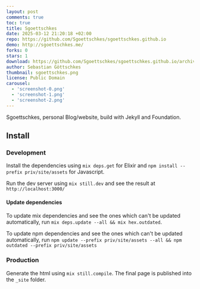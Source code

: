 ```yaml
---
layout: post
comments: true
toc: true
title: Sgoettschkes
date: 2025-03-12 21:20:18 +02:00
repo: https://github.com/Sgoettschkes/sgoettschkes.github.io
demo: http://sgoettschkes.me/
forks: 0
stars: 1
download: https://github.com/Sgoettschkes/sgoettschkes.github.io/archive/refs/heads/still.zip
author: Sebastian Göttschkes
thumbnail: sgoettschkes.png
license: Public Domain
carousel:
  - 'screenshot-0.png'
  - 'screenshot-1.png'
  - 'screenshot-2.png'
---
```


Sgoettschkes, personal Blog/website, build with Jekyll and Foundation.

## Install

### Development

Install the dependencies using `mix deps.get` for Elixir and `npm install --prefix priv/site/assets` for Javascript.

Run the dev server using `mix still.dev` and see the result at `http://localhost:3000/`

#### Update dependencies

To update mix dependencies and see the ones which can't be updated automatically, run `mix deps.update --all && mix hex.outdated`.

To update npm dependencies and see the ones which can't be updated automatically, run `npm update --prefix priv/site/assets --all && npm outdated --prefix priv/site/assets`

### Production

Generate the html using `mix still.compile`. The final page is published into the `_site` folder.

